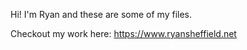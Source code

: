 Hi! I'm Ryan and these are some of my files.

Checkout my work here: https://www.ryansheffield.net
<!---
r2shef2/r2shef2 is a ✨ special ✨ repository because its `README.md` (this file) appears on your GitHub profile.
You can click the Preview link to take a look at your changes.
--->
